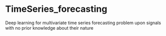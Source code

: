 # TimeSeries_forecasting
Deep learning for multivariate time series forecasting problem upon signals with no prior knowledge about their nature
